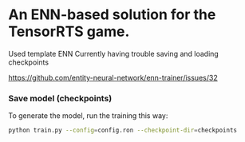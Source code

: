 # An ENN-based solution for the TensorRTS game.

Used template ENN 
Currently having trouble saving and loading checkpoints

https://github.com/entity-neural-network/enn-trainer/issues/32

### Save model (checkpoints)
To generate the model, run the training this way:
```bash
python train.py --config=config.ron --checkpoint-dir=checkpoints
```


